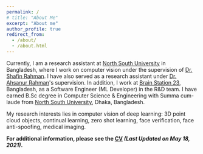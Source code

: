 ```yaml
---
permalink: /
# title: "About Me"
excerpt: "About me"
author_profile: true
redirect_from: 
  - /about/
  - /about.html
---
```


Currently, I am a research assistant at [North South University](http://www.northsouth.edu/) in Bangladesh, where I work on computer vision under the supervision of [Dr. Shafin Rahman](https://scholar.google.com/citations?user=Pe8C-SUAAAAJ&hl=en). I have also served as a research assistant under [Dr. Ahsanur Rahman](https://sites.google.com/site/rahmanmahsanur)'s supervision. In addition, I work at [Brain Station 23](https://brainstation-23.com/), Bangladesh, as a Software Engineer (ML Developer) in the R&D team. I have earned B.Sc degree in Computer Science & Engineering with Summa cum-laude from [North South University](http://www.northsouth.edu/), Dhaka, Bangladesh.

My research interests lies in computer vision of deep learning: 3D point cloud objects, continual learning, zero shot learning, face verification, face anti-spoofing, medical imaging. 

**For additional information, please see the [CV](../files/CV.pdf) _(Last Updated on May 18, 2021)_.**
